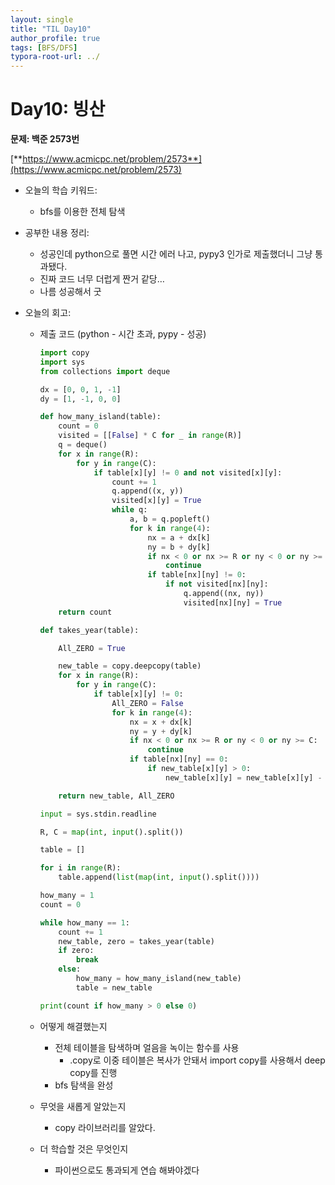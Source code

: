 ```yaml
---
layout: single
title: "TIL Day10"
author_profile: true
tags: [BFS/DFS]
typora-root-url: ../
---
```

# Day10: 빙산

**문제: 백준 2573번**

[**https://www.acmicpc.net/problem/2573**](https://www.acmicpc.net/problem/2573)

- 오늘의 학습 키워드:
    - bfs를 이용한 전체 탐색

- 공부한 내용 정리:
    - 성공인데 python으로 풀면 시간 에러 나고, pypy3 인가로 제출했더니 그냥 통과됐다.
    - 진짜 코드 너무 더럽게 짠거 같당…
    - 나름 성공해서 굿
    
- 오늘의 회고:
    - 제출 코드 (python - 시간 초과, pypy - 성공)
      
        ```python
        import copy
        import sys
        from collections import deque
        
        dx = [0, 0, 1, -1]
        dy = [1, -1, 0, 0]
        
        def how_many_island(table):
            count = 0
            visited = [[False] * C for _ in range(R)]
            q = deque()
            for x in range(R):
                for y in range(C):
                    if table[x][y] != 0 and not visited[x][y]:
                        count += 1
                        q.append((x, y))
                        visited[x][y] = True
                        while q:
                            a, b = q.popleft()
                            for k in range(4):
                                nx = a + dx[k]
                                ny = b + dy[k]
                                if nx < 0 or nx >= R or ny < 0 or ny >= C:
                                    continue
                                if table[nx][ny] != 0:
                                    if not visited[nx][ny]:
                                        q.append((nx, ny))
                                        visited[nx][ny] = True
            return count
        
        def takes_year(table):
        
            All_ZERO = True
        
            new_table = copy.deepcopy(table)
            for x in range(R):
                for y in range(C):
                    if table[x][y] != 0:
                        All_ZERO = False
                        for k in range(4):
                            nx = x + dx[k]
                            ny = y + dy[k]
                            if nx < 0 or nx >= R or ny < 0 or ny >= C:
                                continue
                            if table[nx][ny] == 0:
                                if new_table[x][y] > 0:
                                    new_table[x][y] = new_table[x][y] - 1
        
            return new_table, All_ZERO
        
        input = sys.stdin.readline
        
        R, C = map(int, input().split())
        
        table = []
        
        for i in range(R):
            table.append(list(map(int, input().split())))
        
        how_many = 1
        count = 0
        
        while how_many == 1:
            count += 1
            new_table, zero = takes_year(table)
            if zero:
                break
            else:
                how_many = how_many_island(new_table)
                table = new_table
        
        print(count if how_many > 0 else 0)
        ```
        
    - 어떻게 해결했는지
        - 전체 테이블을 탐색하며 얼음을 녹이는 함수를 사용
            - .copy로 이중 테이블은 복사가 안돼서 import copy를 사용해서 deep copy를 진행
        - bfs 탐색을 완성
    - 무엇을 새롭게 알았는지
        - copy 라이브러리를 알았다.
    - 더 학습할 것은 무엇인지
        - 파이썬으로도 통과되게 연습 해봐야겠다